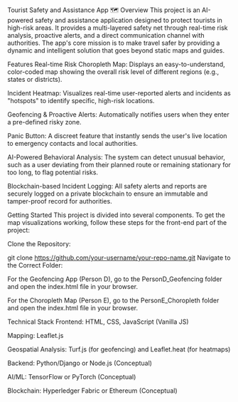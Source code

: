 Tourist Safety and Assistance App 🗺️
Overview
This project is an AI-powered safety and assistance application designed to protect tourists in high-risk areas. It provides a multi-layered safety net through real-time risk analysis, proactive alerts, and a direct communication channel with authorities. The app's core mission is to make travel safer by providing a dynamic and intelligent solution that goes beyond static maps and guides.

Features
Real-time Risk Choropleth Map: Displays an easy-to-understand, color-coded map showing the overall risk level of different regions (e.g., states or districts).

Incident Heatmap: Visualizes real-time user-reported alerts and incidents as "hotspots" to identify specific, high-risk locations.

Geofencing & Proactive Alerts: Automatically notifies users when they enter a pre-defined risky zone.

Panic Button: A discreet feature that instantly sends the user's live location to emergency contacts and local authorities.

AI-Powered Behavioral Analysis: The system can detect unusual behavior, such as a user deviating from their planned route or remaining stationary for too long, to flag potential risks.

Blockchain-based Incident Logging: All safety alerts and reports are securely logged on a private blockchain to ensure an immutable and tamper-proof record for authorities.

Getting Started
This project is divided into several components. To get the map visualizations working, follow these steps for the front-end part of the project:

Clone the Repository:

git clone https://github.com/your-username/your-repo-name.git
Navigate to the Correct Folder:

For the Geofencing App (Person D), go to the PersonD_Geofencing folder and open the index.html file in your browser.

For the Choropleth Map (Person E), go to the PersonE_Choropleth folder and open the index.html file in your browser.

Technical Stack
Frontend: HTML, CSS, JavaScript (Vanilla JS)

Mapping: Leaflet.js

Geospatial Analysis: Turf.js (for geofencing) and Leaflet.heat (for heatmaps)

Backend: Python/Django or Node.js (Conceptual)

AI/ML: TensorFlow or PyTorch (Conceptual)

Blockchain: Hyperledger Fabric or Ethereum (Conceptual)

